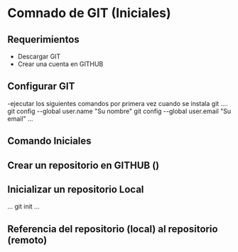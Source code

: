 # Comnado de GIT (Iniciales)
## Requerimientos
- Descargar GIT
- Crear una cuenta en GITHUB

## Configurar GIT
-ejecutar los siguientes comandos por primera vez cuando se instala git
....
git config --global user.name "Su nombre"
git config --global user.email "Su email"
...

## Comando Iniciales
## Crear un repositorio en GITHUB ()
## Inicializar un repositorio Local
...
git init
...

## Referencia del repositorio (local) al repositorio (remoto)